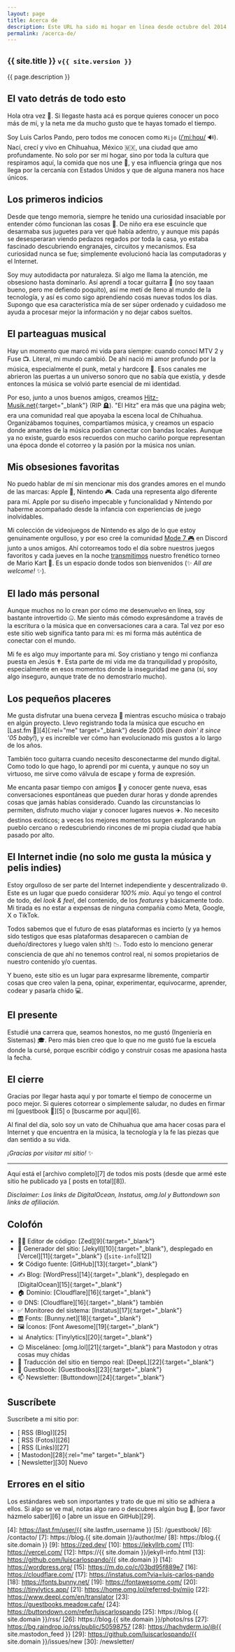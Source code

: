 ```yaml
---
layout: page
title: Acerca de
description: Este URL ha sido mi hogar en línea desde octubre del 2014 aproximadamente. Este sitio lo hice para que sea como un hub central en donde pueda escribir y enlazar todos mis demás perfiles y proyectos.
permalink: /acerca-de/
---
```


<h2 class="subtitulo text-center"><small>{{ site.title }} <code>v{{ site.version }}</code></small></h2>

{{ page.description }}

## El vato detrás de todo esto

Hola otra vez 👋. Si llegaste hasta acá es porque quieres conocer un poco más de mí, y la neta me da mucho gusto que te hayas tomado el tiempo.

Soy Luis Carlos Pando, pero todos me conocen como `Mijo` (<a href="#" data-pronunciation data-toggle="tooltip" data-placement="top" data-html="true" title="Pronounced as /ˈmiːhoʊ/">/ˈmiːhoʊ/</a> 🔊). Nací, crecí y vivo en Chihuahua, México 🇲🇽, una ciudad que amo profundamente. No solo por ser mi hogar, sino por toda la cultura que respiramos aquí, la comida que nos une 🌮, y esa influencia gringa que nos llega por la cercanía con Estados Unidos y que de alguna manera nos hace únicos.

## Los primeros indicios

Desde que tengo memoria, siempre he tenido una curiosidad insaciable por entender cómo funcionan las cosas 🔧. De niño era ese escuincle que desarmaba sus juguetes para ver qué había adentro, y aunque mis papás se desesperaran viendo pedazos regados por toda la casa, yo estaba fascinado descubriendo engranajes, circuitos y mecanismos. Esa curiosidad nunca se fue; simplemente evolucionó hacia las computadoras y el Internet.

Soy muy autodidacta por naturaleza. Si algo me llama la atención, me obsesiono hasta dominarlo. Así aprendí a tocar guitarra 🎸 (no soy taaan bueno, pero me defiendo poquito), así me metí de lleno al mundo de la tecnología, y así es como sigo aprendiendo cosas nuevas todos los días. Supongo que esa característica mía de ser súper ordenado y cuidadoso me ayuda a procesar mejor la información y no dejar cabos sueltos.

## El parteaguas musical

Hay un momento que marcó mi vida para siempre: cuando conocí MTV 2 y Fuse 📺. Literal, mi mundo cambió. De ahí nació mi amor profundo por la música, especialmente el punk, metal y hardcore 🤘. Esos canales me abrieron las puertas a un universo sonoro que no sabía que existía, y desde entonces la música se volvió parte esencial de mi identidad.

Por eso, junto a unos buenos amigos, creamos [Hitz-Musik.net][1]{:target="_blank"} (RIP 🪦). "El Hitz" era más que una página web; era una comunidad real que apoyaba la escena local de Chihuahua. Organizábamos toquines, compartíamos música, y creamos un espacio donde amantes de la música podían conectar con bandas locales. Aunque ya no existe, guardo esos recuerdos con mucho cariño porque representan una época donde el cotorreo y la pasión por la música nos unían.

## Mis obsesiones favoritas

No puedo hablar de mí sin mencionar mis dos grandes amores en el mundo de las marcas: Apple 🍎, Nintendo 🎮. Cada una representa algo diferente para mí. Apple por su diseño impecable y funcionalidad y Nintendo por haberme acompañado desde la infancia con experiencias de juego inolvidables.

Mi colección de videojuegos de Nintendo es algo de lo que estoy genuinamente orgulloso, y por eso creé la comunidad [Mode 7 🎮][2] en Discord junto a unos amigos. Ahí cotorreamos todo el día sobre nuestros juegos favoritos y cada jueves en la noche [transmitimos][3] nuestro frenético torneo de Mario Kart 🏁. Es un espacio donde todos son bienvenidos (✨ *All are welcome!* ✨).

## El lado más personal

Aunque muchos no lo crean por cómo me desenvuelvo en línea, soy bastante introvertido 🤐. Me siento más cómodo expresándome a través de la escritura o la música que en conversaciones cara a cara. Tal vez por eso este sitio web significa tanto para mí: es mi forma más auténtica de conectar con el mundo.

Mi fe es algo muy importante para mí. Soy cristiano y tengo mi confianza puesta en Jesús ✝️. Esta parte de mi vida me da tranquilidad y propósito, especialmente en esos momentos donde la inseguridad me gana (sí, soy algo inseguro, aunque trate de no demostrarlo mucho).

## Los pequeños placeres

Me gusta disfrutar una buena cerveza 🍺 mientras escucho música o trabajo en algún proyecto. Llevo registrando toda la música que escucho en [Last.fm 🎵][4]{:rel="me" target="_blank"} desde 2005 (*been doin' it since '05 baby!*), y es increíble ver cómo han evolucionado mis gustos a lo largo de los años.

También toco guitarra cuando necesito desconectarme del mundo digital. Como todo lo que hago, lo aprendí por mi cuenta, y aunque no soy un virtuoso, me sirve como válvula de escape y forma de expresión.

Me encanta pasar tiempo con amigos 👥 y conocer gente nueva, esas conversaciones espontáneas que pueden durar horas y donde aprendes cosas que jamás habías considerado. Cuando las circunstancias lo permiten, disfruto mucho viajar y conocer lugares nuevos ✈️. No necesito destinos exóticos; a veces los mejores momentos surgen explorando un pueblo cercano o redescubriendo rincones de mi propia ciudad que había pasado por alto.

## El Internet indie (no solo me gusta la música y pelis indies)

Estoy orgulloso de ser parte del Internet independiente y descentralizado 🌐. Este es un lugar que puedo considerar *100% mío*. Aquí yo tengo el control de todo, del *look & feel*, del contenido, de los *features* y básicamente todo. Mi tirada es no estar a expensas de ninguna compañía como Meta, Google, <span data-pronunciation data-toggle="tooltip" data-placement="top" data-html="true" title="🤮">X</span> o TikTok.

Todos sabemos que el futuro de esas plataformas es incierto (y ya hemos sido testigos que esas plataformas desaparecen o cambian de dueño/directores y luego valen sh!t) 📉. Todo esto lo menciono generar consciencia de que ahí no tenemos control real, ni somos propietarios de nuestro contenido y/o cuentas.

Y bueno, este sitio es un lugar para expresarme libremente, compartir cosas que creo valen la pena, opinar, experimentar, equivocarme, aprender, codear y pasarla chido 💻.

## El presente

Estudié una carrera que, seamos honestos, no me gustó (Ingeniería en Sistemas) 🎓. Pero más bien creo que lo que no me gustó fue la escuela donde la cursé, porque escribir código y construir cosas me apasiona hasta la fecha.

## El cierre

Gracias por llegar hasta aquí y por tomarte el tiempo de conocerme un poco mejor. Si quieres cotorrear o simplemente saludar, no dudes en firmar mi [guestbook 📖][5] o [buscarme por aquí][6].

Al final del día, solo soy un vato de Chihuahua que ama hacer cosas para el Internet y que encuentra en la música, la tecnología y la fe las piezas que dan sentido a su vida.

*¡Gracias por visitar mi sitio!* ✨

---

Aquí está el [archivo completo][7] de todos mis posts (desde que armé este sitio he publicado ya [<span id="contador-posts"></span> posts en total][8]).

*Disclaimer: Los links de DigitalOcean, Instatus, omg.lol y Buttondown son links de afiliación.*

## Colofón

- 👨‍💻 Editor de código: [Zed][9]{:target="_blank"}
- 🤖 Generador del sitio: [Jekyll][10]{:target="_blank"}, desplegado en [Vercel][11]{:target="_blank"} ([<code>site-info</code>][12])
- 🛠️ Código fuente: [GitHub][13]{:target="_blank"}
- ✍️ Blog: [WordPress][14]{:target="_blank"}, desplegado en [DigitalOcean][15]{:target="_blank"}
- 🏠 Dominio: [Cloudflare][16]{:target="_blank"}
- 🌐 DNS: [Cloudflare][16]{:target="_blank"} también
- ✅ Monitoreo del sistema: [Instatus][17]{:target="_blank"}
- 🆎 Fonts: [Bunny.net][18]{:target="_blank"}
- 🖼️ Íconos: [Font Awesome][19]{:target="_blank"}
- 📊 Analytics: [Tinylytics][20]{:target="_blank"}
- 😉 Misceláneo: [omg.lol][21]{:target="_blank"} para Mastodon y otras cosas muy chidas
- 💬 Traducción del sitio en tiempo real: [DeepL][22]{:target="_blank"}
- 📔 Guestbook: [Guestbooks][23]{:target="_blank"}
- 📫 Newsletter: [Buttondown][24]{:target="_blank"}

## Suscríbete

Suscríbete a mi sitio por:
- [<i class="fas fa-rss"></i> RSS (Blog)][25]
- [<i class="fas fa-rss"></i> RSS (Fotos)][26]
- [<i class="fas fa-rss"></i> RSS (Links)][27]
- [<i class="fa-brands fa-mastodon"></i> Mastodon][28]{:rel="me" target="_blank"}
- [<i class="fa-solid fa-envelope"></i> Newsletter][30] <span class="badge badge-success">Nuevo</span>

## Errores en el sitio

Los estándares web son importantes y trato de que mi sitio se adhiera a ellos. Si algo se ve mal, notas algo raro o descubres algún bug 🐞, [por favor házmelo saber][6] o [abre un issue en GitHub][29].

[1]: https://hitz-musik.net/
[2]: /discord/
[3]: /live/
[4]: https://last.fm/user/{{ site.lastfm_username }}
[5]: /guestbook/
[6]: /contacto/
[7]: https://blog.{{ site.domain }}/author/me/
[8]: https://blog.{{ site.domain }}
[9]: https://zed.dev/
[10]: https://jekyllrb.com/
[11]: https://vercel.com/
[12]: https://{{ site.domain }}/jekyll-info.html
[13]: https://github.com/luiscarlospando/{{ site.domain }}
[14]: https://wordpress.org/
[15]: https://m.do.co/c/03bd95f889e7
[16]: https://cloudflare.com/
[17]: https://instatus.com?via=luis-carlos-pando
[18]: https://fonts.bunny.net/
[19]: https://fontawesome.com/
[20]: https://tinylytics.app/
[21]: https://home.omg.lol/referred-by/mijo
[22]: https://www.deepl.com/en/translator
[23]: https://guestbooks.meadow.cafe/
[24]: https://buttondown.com/refer/luiscarlospando
[25]: https://blog.{{ site.domain }}/rss/
[26]: https://blog.{{ site.domain }}/photos/rss
[27]: https://bg.raindrop.io/rss/public/50598757
[28]: https://hachyderm.io/@{{ site.mastodon_feed }}
[29]: https://github.com/luiscarlospando/{{ site.domain }}/issues/new
[30]: /newsletter/
